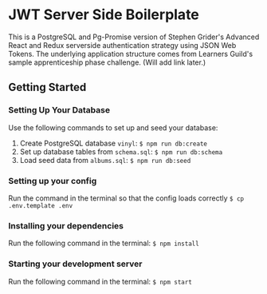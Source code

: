# JWT Server Side Boilerplate

This is a PostgreSQL and Pg-Promise version of Stephen Grider's Advanced React and Redux serverside authentication strategy using JSON Web Tokens. The underlying application structure comes from Learners Guild's sample apprenticeship phase challenge. (Will add link later.)

## Getting Started

### Setting Up Your Database

Use the following commands to set up and seed your database:

1. Create PostgreSQL database `vinyl`: `$ npm run db:create`
1. Set up database tables from `schema.sql`: `$ npm run db:schema`
1. Load seed data from `albums.sql`: `$ npm run db:seed`

### Setting up your config

Run the command in the terminal so that the config loads correctly
`$ cp .env.template .env`

### Installing your dependencies

Run the following command in the terminal:
`$ npm install`

### Starting your development server

Run the following command in the terminal:
`$ npm start`


#
